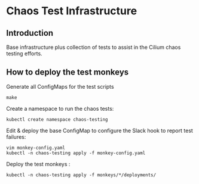 # Chaos Test Infrastructure

## Introduction

Base infrastructure plus collection of tests to assist in the Cilium chaos
testing efforts.

## How to deploy the test monkeys

Generate all ConfigMaps for the test scripts

	make

Create a namespace to run the chaos tests:

	kubectl create namespace chaos-testing

Edit & deploy the base ConfigMap to configure the Slack hook to report test
failures:

	vim monkey-config.yaml
	kubectl -n chaos-testing apply -f monkey-config.yaml

Deploy the test monkeys :

	kubectl -n chaos-testing apply -f monkeys/*/deployments/
